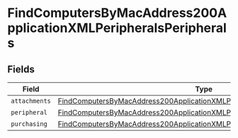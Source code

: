 # FindComputersByMacAddress200ApplicationXMLPeripheralsPeripherals


## Fields

| Field                                                                                                                                                                                   | Type                                                                                                                                                                                    | Required                                                                                                                                                                                | Description                                                                                                                                                                             |
| --------------------------------------------------------------------------------------------------------------------------------------------------------------------------------------- | --------------------------------------------------------------------------------------------------------------------------------------------------------------------------------------- | --------------------------------------------------------------------------------------------------------------------------------------------------------------------------------------- | --------------------------------------------------------------------------------------------------------------------------------------------------------------------------------------- |
| `attachments`                                                                                                                                                                           | [FindComputersByMacAddress200ApplicationXMLPeripheralsPeripheralsAttachments](../../models/operations/findcomputersbymacaddress200applicationxmlperipheralsperipheralsattachments.md)[] | :heavy_minus_sign:                                                                                                                                                                      | N/A                                                                                                                                                                                     |
| `peripheral`                                                                                                                                                                            | [FindComputersByMacAddress200ApplicationXMLPeripheralsPeripheralsPeripheral](../../models/operations/findcomputersbymacaddress200applicationxmlperipheralsperipheralsperipheral.md)     | :heavy_minus_sign:                                                                                                                                                                      | N/A                                                                                                                                                                                     |
| `purchasing`                                                                                                                                                                            | [FindComputersByMacAddress200ApplicationXMLPeripheralsPeripheralsPurchasing](../../models/operations/findcomputersbymacaddress200applicationxmlperipheralsperipheralspurchasing.md)     | :heavy_minus_sign:                                                                                                                                                                      | N/A                                                                                                                                                                                     |